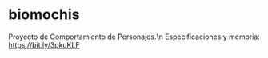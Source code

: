 # biomochis
Proyecto de Comportamiento de Personajes.\n
Especificaciones y memoria: https://bit.ly/3pkuKLF
